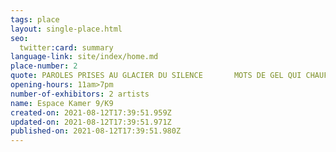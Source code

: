 ```yaml
---
tags: place
layout: single-place.html
seo:
  twitter:card: summary
language-link: site/index/home.md
place-number: 2
quote: PAROLES PRISES AU GLACIER DU SILENCE       MOTS DE GEL QUI CHAUFFENT MES LARMES
opening-hours: 11am>7pm
number-of-exhibitors: 2 artists
name: Espace Kamer 9/K9
created-on: 2021-08-12T17:39:51.959Z
updated-on: 2021-08-12T17:39:51.971Z
published-on: 2021-08-12T17:39:51.980Z
---
```

